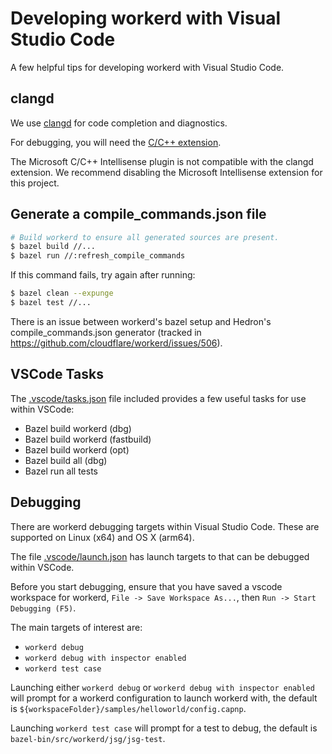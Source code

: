 # Developing workerd with Visual Studio Code

A few helpful tips for developing workerd with Visual Studio Code.

## clangd

We use [clangd](https://marketplace.visualstudio.com/items?itemName=llvm-vs-code-extensions.vscode-clangd)
for code completion and diagnostics.

For debugging, you will need the [C/C++ extension](https://marketplace.visualstudio.com/items?itemName=ms-vscode.cpptools).

The Microsoft C/C++ Intellisense plugin is not compatible with the clangd extension. We recommend disabling the
Microsoft Intellisense extension for this project.

## Generate a compile_commands.json file

```sh
# Build workerd to ensure all generated sources are present.
$ bazel build //...
$ bazel run //:refresh_compile_commands
```

If this command fails, try again after running:

```sh
$ bazel clean --expunge
$ bazel test //...
```

There is an issue between workerd's bazel setup and Hedron's compile_commands.json generator (tracked in
https://github.com/cloudflare/workerd/issues/506).

## VSCode Tasks

The [.vscode/tasks.json](../.vscode/tasks.json) file included provides a few useful tasks for use within VSCode:

* Bazel build workerd (dbg)
* Bazel build workerd (fastbuild)
* Bazel build workerd (opt)
* Bazel build all (dbg)
* Bazel run all tests

## Debugging

There are workerd debugging targets within Visual Studio Code. These
are supported on Linux (x64) and OS X (arm64).

The file [.vscode/launch.json](../.vscode/launch.json) has launch targets to that can be debugged within VSCode.

Before you start debugging, ensure that you have saved a vscode workspace for workerd,
`File -> Save Workspace As...`, then `Run -> Start Debugging (F5)`.

The main targets of interest are:

* `workerd debug`
* `workerd debug with inspector enabled`
* `workerd test case`

Launching either `workerd debug` or `workerd debug with inspector enabled` will prompt for a workerd configuration to launch
workerd with, the default is `${workspaceFolder}/samples/helloworld/config.capnp`.

Launching `workerd test case` will prompt for a test to debug, the default is `bazel-bin/src/workerd/jsg/jsg-test`.

